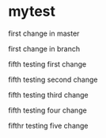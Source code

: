# mytest

first change in master

first change in branch

fifth testing first change

fifth testing second change

fifth testing third change

fifth testing four change

fifthr testing five change
